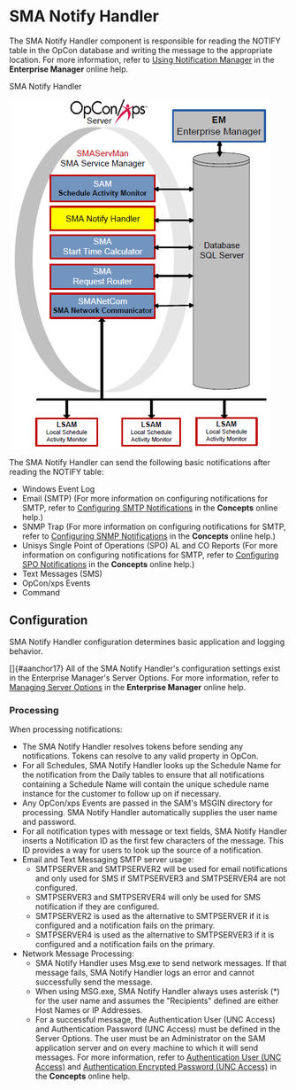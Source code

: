 # SMA Notify Handler

The SMA Notify Handler component is responsible for reading the NOTIFY
table in the OpCon database and writing the message to the appropriate
location. For more information, refer to [Using Notification Manager](../Files/UI/Enterprise-Manager/Using-Notification-Manager.md)
 in the **Enterprise Manager** online help.

SMA Notify Handler

![SMA Notify Handler](../Resources/Images/Server-Programs/smanotifyhandler.png "SMA Notify Handler")

The SMA Notify Handler can send the following basic notifications after
reading the NOTIFY table:

- Windows Event Log
- Email (SMTP) (For more information on configuring notifications for
    SMTP, refer to [Configuring SMTP     Notifications](../notifications/Notification-Configuration.md#Configur3)
     in the **Concepts** online help.)
- SNMP Trap (For more information on configuring notifications for
    SMTP, refer to [Configuring SNMP     Notifications](../notifications/Notification-Configuration.md#Configur)
     in the **Concepts** online help.)
- Unisys Single Point of Operations (SPO) AL and CO Reports (For more
    information on configuring notifications for SMTP, refer to
    [Configuring SPO     Notifications](../notifications/Notification-Configuration.md#Configur2)
     in the **Concepts** online help.)
- Text Messages (SMS)
- OpCon/xps Events
- Command

## Configuration

SMA Notify Handler configuration determines basic application and
logging behavior.

[]{#aanchor17} All of the SMA Notify Handler's configuration settings exist in the Enterprise Manager's Server Options. For more information,
refer to [Managing Server Options](../Files/UI/Enterprise-Manager/Managing-Server-Options.md)
 in the **Enterprise Manager** online help.

### Processing

When processing notifications:

- The SMA Notify Handler resolves tokens before sending any
    notifications. Tokens can resolve to any valid property in OpCon.
- For all Schedules, SMA Notify Handler looks up the Schedule Name for
    the notification from the Daily tables to ensure that all
    notifications containing a Schedule Name will contain the unique
    schedule name instance for the customer to follow up on if
    necessary.
- Any OpCon/xps Events are passed in the SAM's MSGIN directory for
    processing. SMA Notify Handler automatically supplies the user name
    and password.
- For all notification types with message or text fields, SMA Notify
    Handler inserts a Notification ID as the first few characters of the
    message. This ID provides a way for users to look up the source of a
    notification.
- Email and Text Messaging SMTP server usage:
  - SMTPSERVER and SMTPSERVER2 will be used for email notifications
        and only used for SMS if SMTPSERVER3 and SMTPSERVER4 are not
        configured.
  - SMTPSERVER3 and SMTPSERVER4 will only be used for SMS
        notification if they are configured.
  - SMTPSERVER2 is used as the alternative to SMTPSERVER if it is
        configured and a notification fails on the primary.
  - SMTPSERVER4 is used as the alternative to SMTPSERVER3 if it is
        configured and a notification fails on the primary.
- Network Message Processing:
  - SMA Notify Handler uses Msg.exe to send network messages. If
        that message fails, SMA Notify Handler logs an error and cannot
        successfully send the message.
  - When using MSG.exe, SMA Notify Handler always uses asterisk (\*)
        for the user name and assumes the "Recipients" defined are
        either Host Names or IP Addresses.
  - For a successful message, the Authentication User (UNC Access)
        and Authentication Password (UNC Access) must be defined in the
        Server Options. The user must be an Administrator on the SAM
        application server and on every machine to which it will send
        messages. For more information, refer to [Authentication User (UNC Access)](../administration/server-options.md#Authentication_User_(UNC_Access))
         and [Authentication Encrypted Password (UNC Access)](../administration/server-options.md#Authentication_Encrypted_Password_(UNC_Access))
         in the **Concepts** online help.
